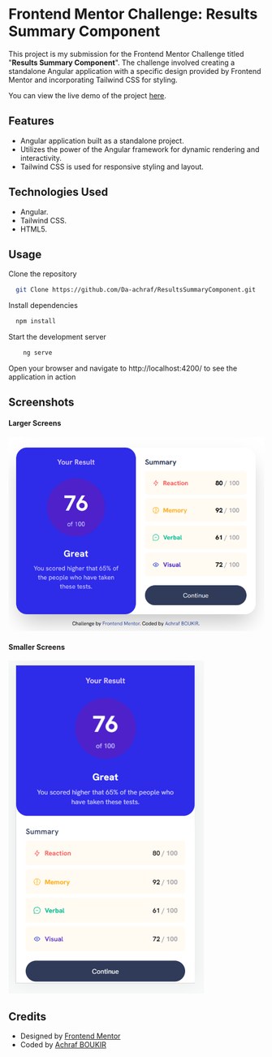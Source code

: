 # Frontend Mentor Challenge: Results Summary Component

This project is my submission for the Frontend Mentor Challenge titled "**Results Summary Component**". The challenge involved creating a standalone Angular application with a specific design provided by Frontend Mentor and incorporating Tailwind CSS for styling.

You can view the live demo of the project [here](https://da-achraf.github.io/ResultsSummaryComponent/).

## Features
- Angular application built as a standalone project.
- Utilizes the power of the Angular framework for dynamic rendering and interactivity.
- Tailwind CSS is used for responsive styling and layout.

## Technologies Used
- Angular.
- Tailwind CSS.
- HTML5.

## Usage
Clone the repository

```bash
  git Clone https://github.com/Da-achraf/ResultsSummaryComponent.git
```
Install dependencies

```bash
  npm install
```


  Start the development server
```bash
    ng serve
```

Open your browser and navigate to http://localhost:4200/ to see the application in action

## Screenshots
#### Larger Screens
![Logo](https://raw.githubusercontent.com/Da-achraf/ResultsSummaryComponent/gh-pages/preview-images/larger-screens.PNG)

#### Smaller Screens
![Logo](https://raw.githubusercontent.com/Da-achraf/ResultsSummaryComponent/gh-pages/preview-images/smaller-screens.PNG)

## Credits
- Designed by [Frontend Mentor](https://www.frontendmentor.io/)
- Coded by [Achraf BOUKIR](https://github.com/Da-achraf/)
